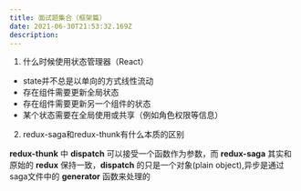 ```yaml
---
title: 面试题集合（框架篇）
date: 2021-06-30T21:53:32.169Z
description: 
---
```


1. 什么时候使用状态管理器（React）

- state并不总是以单向的方式线性流动
- 存在组件需要更新全局状态
- 存在组件需要更新另一个组件的状态
- 某个状态需要在全局使用或共享（例如角色权限等信息）

2. redux-saga和redux-thunk有什么本质的区别

**redux-thunk** 中 **dispatch** 可以接受一个函数作为参数，而 **redux-saga** 其实和原始的 **redux** 保持一致，**dispatch** 的只是一个对象(plain object),异步是通过saga文件中的 **generator** 函数来处理的
